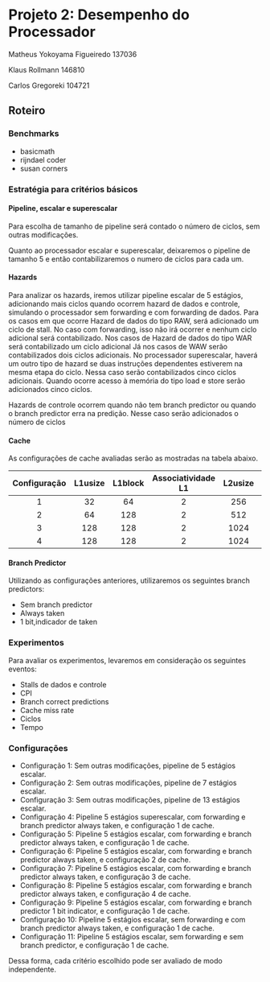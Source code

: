 # Projeto 2: Desempenho do Processador

Matheus Yokoyama Figueiredo     137036

Klaus Rollmann                  146810

Carlos Gregoreki                104721

## Roteiro

### Benchmarks

* basicmath
* rijndael coder
* susan corners

### Estratégia para critérios básicos

#### Pipeline, escalar e superescalar

Para escolha de tamanho de pipeline será contado o número de ciclos, sem outras modificações.

Quanto ao processador escalar e superescalar, deixaremos o pipeline de tamanho 5 e então contabilizaremos o numero de ciclos para cada um.

#### Hazards

Para analizar os hazards, iremos utilizar pipeline escalar de 5 estágios, adicionando mais ciclos quando ocorrem hazard de dados e controle, simulando o processador sem forwarding e com forwarding de dados.
Para os casos em que ocorre Hazard de dados do tipo RAW, será adicionado um ciclo de stall. No caso com forwarding, isso não irá ocorrer e nenhum ciclo adicional será contabilizado.
Nos casos de Hazard de dados do tipo WAR será contabilizado um ciclo adicional
Já nos casos de WAW serão contabilizados dois ciclos adicionais.
No processador superescalar, haverá um outro tipo de hazard se duas instruções dependentes estiverem na mesma etapa do ciclo. Nessa caso serão contabilizados cinco ciclos adicionais.
Quando ocorre acesso à memória do tipo load e store serão adicionados cinco ciclos.


Hazards de controle ocorrem quando não tem branch predictor ou quando o branch predictor erra na predição. Nesse caso serão adicionados o número de ciclos 
#### Cache
As configurações de cache avaliadas serão as mostradas na tabela abaixo.

| Configuração | L1usize | L1block | Associatividade L1 | L2usize | L2block | Associatividade L2 |
|:------------:|:------:|:-------:|:------------------:|:------:|:-------:|:------------------:|
|       1      |   32   |    64   |          2         |   256  |   1024  |          2         |
|       2      |   64   |   128   |          2         |   512  |   1024  |          2         |
|       3      |   128  |   128   |          2         |  1024  |   2048  |          2         |
|       4      |   128  |   128   |          2         |  1024  |   2048  |          4         |

#### Branch Predictor
Utilizando as configurações anteriores, utilizaremos os seguintes branch predictors:

* Sem branch predictor
* Always taken
* 1 bit,indicador de taken

### Experimentos

Para avaliar os experimentos, levaremos em consideração os seguintes eventos:
* Stalls de dados e controle
* CPI
* Branch correct predictions
* Cache miss rate
* Ciclos
* Tempo

### Configurações
* Configuração 1: Sem outras modificações, pipeline de 5 estágios escalar.
* Configuração 2: Sem outras modificações, pipeline de 7 estágios escalar.
* Configuração 3: Sem outras modificações, pipeline de 13 estágios escalar.
* Configuração 4: Pipeline 5 estágios superescalar, com forwarding e branch predictor always taken, e configuração 1 de cache.
* Configuração 5: Pipeline 5 estágios escalar, com forwarding e branch predictor always taken, e configuração 1 de cache.
* Configuração 6: Pipeline 5 estágios escalar, com forwarding e branch predictor always taken, e configuração 2 de cache.
* Configuração 7: Pipeline 5 estágios escalar, com forwarding e branch predictor always taken, e configuração 3 de cache.
* Configuração 8: Pipeline 5 estágios escalar, com forwarding e branch predictor always taken, e configuração 4 de cache.
* Configuração 9: Pipeline 5 estágios escalar, com forwarding e branch predictor 1 bit indicator, e configuração 1 de cache.
* Configuração 10: Pipeline 5 estágios escalar, sem forwarding e com branch predictor always taken, e configuração 1 de cache.
* Configuração 11: Pipeline 5 estágios escalar, sem forwarding e sem branch predictor, e configuração 1 de cache.

Dessa forma, cada critério escolhido pode ser avaliado de modo independente.
